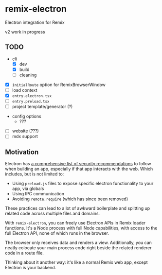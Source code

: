 # remix-electron

Electron integration for Remix

v2 work in progress

## TODO

- cli
  - [x] dev
  - [x] build
  - [ ] cleaning
- [x] `initialRoute` option for RemixBrowserWindow
- [ ] load context
- [x] `entry.electron.tsx`
- [ ] `entry.preload.tsx`
- [ ] project template/generator (?)
- config options
  - ???
- [ ] website (???)
- [ ] mdx support

## Motivation

Electron has [a comprehensive list of security recommendations](https://www.electronjs.org/docs/latest/tutorial/security) to follow when building an app, especially if that app interacts with the web. Which includes, but is not limited to:

- Using `preload.js` files to expose specific electron functionality to your app, via globals
- Using IPC communication
- Avoiding `remote.require` (which has since been removed)

These practices can lead to a lot of awkward boilerplate and splitting up related code across multiple files and domains.

With `remix-electron`, you can freely use Electron APIs in Remix loader functions. It's a Node process with full Node capabilities, with access to the full Electron API, none of which runs in the browser.

The browser only receives data and renders a view. Additionally, you can neatly colocate your main process code right beside the related renderer code in a route file.

Thinking about it another way: it's like a normal Remix web app, except Electron is your backend.
